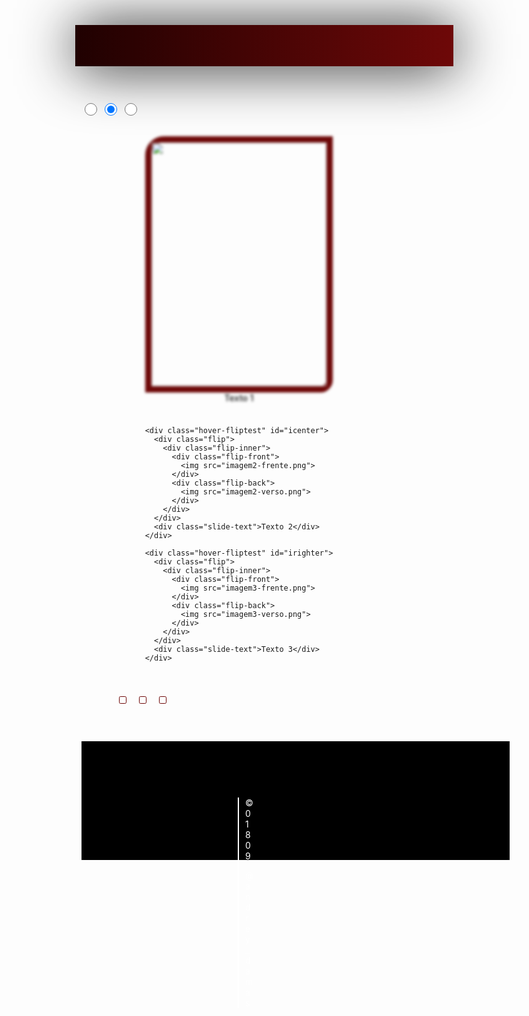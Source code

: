 <!DOCTYPE html>
<html lang="pt-br">
<head>
  <meta charset="UTF-8" />
  <meta name="viewport" content="width=device-width, initial-scale=1.0"/>
  <title>Slider</title>
  <style>
    :root {
      --shadowcolor: #6e0808;
    }

    body {
      background: linear-gradient(to left, #cac3c3f1, #b6b0b06c, #a8a2a23f);
    }

    header {
      margin-top: -10px;
      margin-left: -10px;
      width: 120%;
      height: 66px;
      background-image: linear-gradient(to right, #200101, var(--shadowcolor));
      box-shadow: 1px 2px 90px;
    }

    .checkidea-testprodu {
      display: flex;
      flex-direction: column;
      align-items: center;
      margin-top: 30px;
    }

    .radios {
      display: flex;
      gap: 20px;
      margin-bottom: 20px;
      margin-left: 60px;
      margin-top: 40px;
    }

    input[type="radio"] {
      display: none;
    }

    .radios label {
      border: 1px solid var(--shadowcolor);
      height: 10px;
      width: 10px;
      border-radius: 20%;
    }

    .radioback {
      width: 20px;
      height: 20px;
      background-color: gray;
      border-radius: 50%;
      display: inline-block;
      cursor: pointer;
      transition: background-color 0.3s;
    }

    .hover-fliptest {
      position: relative;
      width: 280px;
      height: 390px;
      margin-bottom: 40px;
      border: 10px solid var(--shadowcolor);
      border-top-left-radius: 30px;
      border-bottom-right-radius: 20px;
      filter: blur(2px);
      transition: all 0.5s ease;
      perspective: 1000px;
    }

    input#iradio1:checked ~ .checkidea-testprodu #ilefter,
    input#iradio2:checked ~ .checkidea-testprodu #icenter,
    input#iradio3:checked ~ .checkidea-testprodu #irighter {
      filter: none;
      z-index: 2;
    }

    .flip {
      width: 100%;
      height: 100%;
      perspective: 1000px;
    }

    .flip-inner {
      width: 100%;
      height: 100%;
      position: relative;
      transition: transform 0.6s;
      transform-style: preserve-3d;
    }

    .hover-fliptest:hover .flip-inner {
      transform: rotateY(180deg);
    }

    .flip-front, .flip-back {
      position: absolute;
      width: 100%;
      height: 100%;
      backface-visibility: hidden;
    }

    .flip-back {
      transform: rotateY(180deg);
    }

    .flip-front img, .flip-back img {
      width: 100%;
      height: 100%;
      object-fit: contain;
      border-radius: inherit;
    }

    .slide-text {
      text-align: center;
      margin-top: 10px;
      color: #333;
      font-weight: 600;
    }

    footer {
      background-color: black;
      padding: 40px;
      margin-top: 12%;
      height: 110px;
      width: 120%;
    }

    .footer-textcontent {
      border-left: 2px solid;
      padding-left: 10px;
      margin-right: 82%;
      margin-top: 50px;
      margin-left: 210px;
      color: white;
      letter-spacing: 4px;
    }
  </style>
</head>
<body>
  <header></header>

  <input type="radio" id="iradio1" name="option" class="radioback">
  <input type="radio" id="iradio2" name="option" class="radioback" checked>
  <input type="radio" id="iradio3" class="radioback" name="option">

  <div class="checkidea-testprodu">
    <div class="hover-fliptest" id="ilefter">
      <div class="flip">
        <div class="flip-inner">
          <div class="flip-front">
            <img src="imagem1-frente.png">
          </div>
          <div class="flip-back">
            <img src="imagem1-verso.png">
          </div>
        </div>
      </div>
      <div class="slide-text">Texto 1</div>
    </div>

    <div class="hover-fliptest" id="icenter">
      <div class="flip">
        <div class="flip-inner">
          <div class="flip-front">
            <img src="imagem2-frente.png">
          </div>
          <div class="flip-back">
            <img src="imagem2-verso.png">
          </div>
        </div>
      </div>
      <div class="slide-text">Texto 2</div>
    </div>

    <div class="hover-fliptest" id="irighter">
      <div class="flip">
        <div class="flip-inner">
          <div class="flip-front">
            <img src="imagem3-frente.png">
          </div>
          <div class="flip-back">
            <img src="imagem3-verso.png">
          </div>
        </div>
      </div>
      <div class="slide-text">Texto 3</div>
    </div>
  </div>

  <div class="radios">
    <label for="iradio1"></label>
    <label for="iradio2"></label>
    <label for="iradio3"></label>
  </div>

  <footer>
    <div class="footer-textcontent">
      <p>&copy; 01809</p>
      <p>@andrey_damas</p>
    </div>
  </footer>
</body>
</html>
